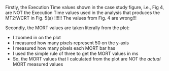 Firstly, the Execution Time values shown in the case study figure, i.e., Fig 4,
are NOT the Execution Time values used in the analysis that produces the MT2:WCRT in Fig. 5(a) !!!!!! 
The values from Fig. 4 are wrong!!!

Secondly, the MORT values are taken literally from the plot:
- I zoomed in on the plot
- I measured how many pixels represent 50 on the y-axis
- I measured how many pixels each MORT bar has
- I used the simple rule of three to get the MORT values in ms
- So, the MORT values that I calculated from the plot are NOT the *actual* MORT measured values
